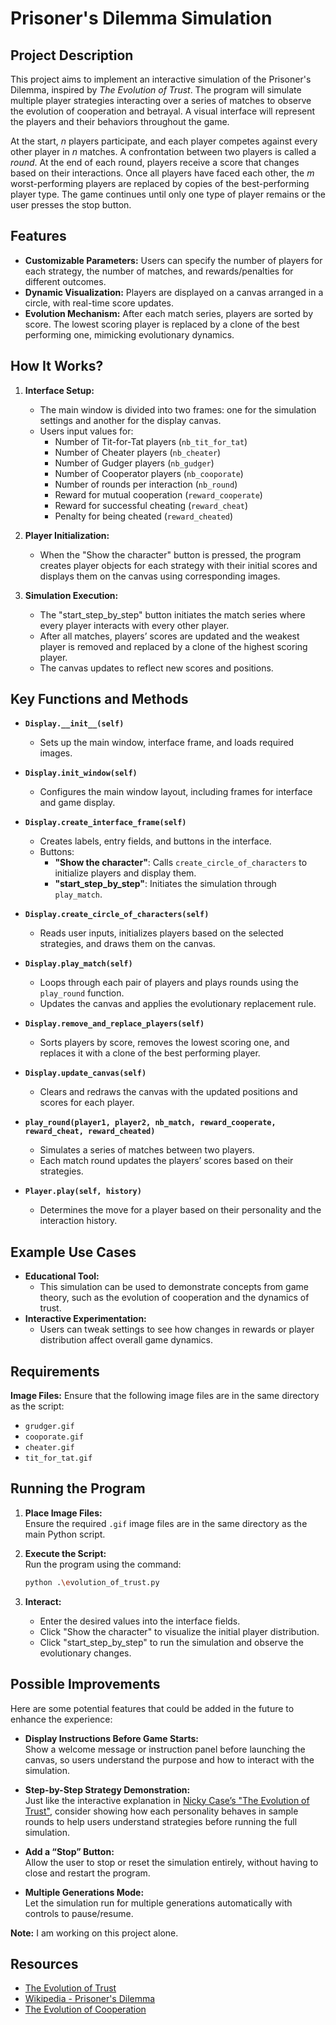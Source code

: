 # Prisoner's Dilemma Simulation  

## Project Description  
This project aims to implement an interactive simulation of the Prisoner's Dilemma, inspired by *The Evolution of Trust*. The program will simulate multiple player strategies interacting over a series of matches to observe the evolution of cooperation and betrayal. A visual interface will represent the players and their behaviors throughout the game.  

At the start, *n* players participate, and each player competes against every other player in *n* matches. A confrontation between two players is called a *round*. At the end of each round, players receive a score that changes based on their interactions. Once all players have faced each other, the *m* worst-performing players are replaced by copies of the best-performing player type. The game continues until only one type of player remains or the user presses the stop button.  


## Features
- **Customizable Parameters:** Users can specify the number of players for each strategy, the number of matches, and rewards/penalties for different outcomes.
- **Dynamic Visualization:** Players are displayed on a canvas arranged in a circle, with real-time score updates.
- **Evolution Mechanism:** After each match series, players are sorted by score. The lowest scoring player is replaced by a clone of the best performing one, mimicking evolutionary dynamics.

## How It Works?

1. **Interface Setup:**  
   - The main window is divided into two frames: one for the simulation settings and another for the display canvas.
   - Users input values for:
     - Number of Tit-for-Tat players (`nb_tit_for_tat`)
     - Number of Cheater players (`nb_cheater`)
     - Number of Gudger players (`nb_gudger`)
     - Number of Cooperator players (`nb_cooporate`)
     - Number of rounds per interaction (`nb_round`)
     - Reward for mutual cooperation (`reward_cooperate`)
     - Reward for successful cheating (`reward_cheat`)
     - Penalty for being cheated (`reward_cheated`)

2. **Player Initialization:**  
   - When the "Show the character" button is pressed, the program creates player objects for each strategy with their initial scores and displays them on the canvas using corresponding images.

3. **Simulation Execution:**  
   - The "start_step_by_step" button initiates the match series where every player interacts with every other player.
   - After all matches, players’ scores are updated and the weakest player is removed and replaced by a clone of the highest scoring player.
   - The canvas updates to reflect new scores and positions.

## Key Functions and Methods

- **`Display.__init__(self)`**  
  - Sets up the main window, interface frame, and loads required images.

- **`Display.init_window(self)`**  
  - Configures the main window layout, including frames for interface and game display.

- **`Display.create_interface_frame(self)`**  
  - Creates labels, entry fields, and buttons in the interface.
  - Buttons:
    - **"Show the character"**: Calls `create_circle_of_characters` to initialize players and display them.
    - **"start_step_by_step"**: Initiates the simulation through `play_match`.

- **`Display.create_circle_of_characters(self)`**  
  - Reads user inputs, initializes players based on the selected strategies, and draws them on the canvas.

- **`Display.play_match(self)`**  
  - Loops through each pair of players and plays rounds using the `play_round` function.
  - Updates the canvas and applies the evolutionary replacement rule.

- **`Display.remove_and_replace_players(self)`**  
  - Sorts players by score, removes the lowest scoring one, and replaces it with a clone of the best performing player.

- **`Display.update_canvas(self)`**  
  - Clears and redraws the canvas with the updated positions and scores for each player.

- **`play_round(player1, player2, nb_match, reward_cooperate, reward_cheat, reward_cheated)`**  
  - Simulates a series of matches between two players.
  - Each match round updates the players’ scores based on their strategies.

- **`Player.play(self, history)`**  
  - Determines the move for a player based on their personality and the interaction history.


## Example Use Cases

- **Educational Tool:**  
  - This simulation can be used to demonstrate concepts from game theory, such as the evolution of cooperation and the dynamics of trust.
- **Interactive Experimentation:**  
  - Users can tweak settings to see how changes in rewards or player distribution affect overall game dynamics.

## Requirements

**Image Files:** Ensure that the following image files are in the same directory as the script:
  - `grudger.gif`
  - `cooporate.gif`
  - `cheater.gif`
  - `tit_for_tat.gif`

## Running the Program

1. **Place Image Files:**  
   Ensure the required `.gif` image files are in the same directory as the main Python script.

2. **Execute the Script:**  
   Run the program using the command:
   ```bash
   python .\evolution_of_trust.py
3. **Interact:**  
   - Enter the desired values into the interface fields.
   - Click "Show the character" to visualize the initial player distribution.
   - Click "start_step_by_step" to run the simulation and observe the evolutionary changes.


## Possible Improvements

Here are some potential features that could be added in the future to enhance the experience:

- **Display Instructions Before Game Starts:**  
  Show a welcome message or instruction panel before launching the canvas, so users understand the purpose and how to interact with the simulation.

- **Step-by-Step Strategy Demonstration:**  
  Just like the interactive explanation in [Nicky Case’s "The Evolution of Trust"](https://ncase.me/trust/), consider showing how each personality behaves in sample rounds to help users understand strategies before running the full simulation.

- **Add a “Stop” Button:**  
  Allow the user to stop or reset the simulation entirely, without having to close and restart the program.

- **Multiple Generations Mode:**  
  Let the simulation run for multiple generations automatically with controls to pause/resume.

**Note:** I am working on this project alone.  

## Resources  
- [The Evolution of Trust](https://ncase.me/trust/)  
- [Wikipedia - Prisoner's Dilemma](https://en.wikipedia.org/wiki/Prisoner%27s_dilemma)  
- [The Evolution of Cooperation](https://en.wikipedia.org/wiki/The_Evolution_of_Cooperation)




